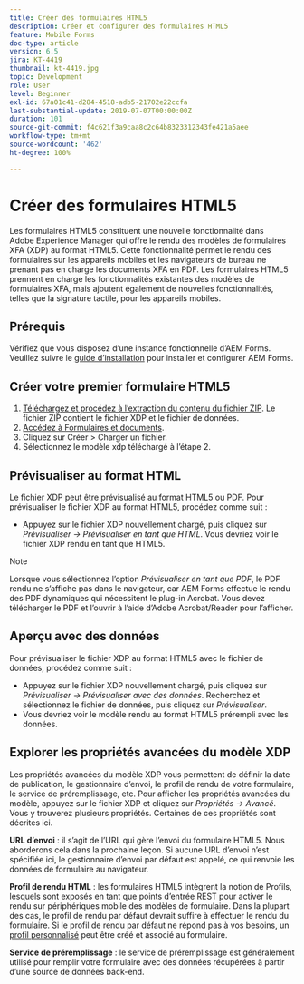 ```yaml
---
title: Créer des formulaires HTML5
description: Créer et configurer des formulaires HTML5
feature: Mobile Forms
doc-type: article
version: 6.5
jira: KT-4419
thumbnail: kt-4419.jpg
topic: Development
role: User
level: Beginner
exl-id: 67a01c41-d284-4518-adb5-21702e22ccfa
last-substantial-update: 2019-07-07T00:00:00Z
duration: 101
source-git-commit: f4c621f3a9caa8c2c64b8323312343fe421a5aee
workflow-type: tm+mt
source-wordcount: '462'
ht-degree: 100%

---
```


# Créer des formulaires HTML5

Les formulaires HTML5 constituent une nouvelle fonctionnalité dans Adobe Experience Manager qui offre le rendu des modèles de formulaires XFA (XDP) au format HTML5. Cette fonctionnalité permet le rendu des formulaires sur les appareils mobiles et les navigateurs de bureau ne prenant pas en charge les documents XFA en PDF. Les formulaires HTML5 prennent en charge les fonctionnalités existantes des modèles de formulaires XFA, mais ajoutent également de nouvelles fonctionnalités, telles que la signature tactile, pour les appareils mobiles.

## Prérequis

Vérifiez que vous disposez d’une instance fonctionnelle d’AEM Forms. Veuillez suivre le [guide d’installation](https://experienceleague.adobe.com/docs/experience-manager-65/forms/install-aem-forms/osgi-installation/installing-configuring-aem-forms-osgi.html?lang=fr) pour installer et configurer AEM Forms.

## Créer votre premier formulaire HTML5

1. [Téléchargez et procédez à l’extraction du contenu du fichier ZIP](assets/assets.zip). Le fichier ZIP contient le fichier XDP et le fichier de données.
2. [Accédez à Formulaires et documents](http://localhost:4502/aem/forms.html/content/dam/formsanddocuments).
3. Cliquez sur Créer > Charger un fichier.
4. Sélectionnez le modèle xdp téléchargé à l’étape 2.

## Prévisualiser au format HTML

Le fichier XDP peut être prévisualisé au format HTML5 ou PDF. Pour prévisualiser le fichier XDP au format HTML5, procédez comme suit :

* Appuyez sur le fichier XDP nouvellement chargé, puis cliquez sur _Prévisualiser -> Prévisualiser en tant que HTML_. Vous devriez voir le fichier XDP rendu en tant que HTML5.

>[!NOTE]
>Lorsque vous sélectionnez l’option _Prévisualiser en tant que PDF_, le PDF rendu ne s’affiche pas dans le navigateur, car AEM Forms effectue le rendu des PDF dynamiques qui nécessitent le plug-in Acrobat. Vous devez télécharger le PDF et l’ouvrir à l’aide d’Adobe Acrobat/Reader pour l’afficher.


## Aperçu avec des données

Pour prévisualiser le fichier XDP au format HTML5 avec le fichier de données, procédez comme suit :

* Appuyez sur le fichier XDP nouvellement chargé, puis cliquez sur _Prévisualiser -> Prévisualiser avec des données_. Recherchez et sélectionnez le fichier de données, puis cliquez sur _Prévisualiser_.
* Vous devriez voir le modèle rendu au format HTML5 prérempli avec les données.

## Explorer les propriétés avancées du modèle XDP

Les propriétés avancées du modèle XDP vous permettent de définir la date de publication, le gestionnaire d’envoi, le profil de rendu de votre formulaire, le service de préremplissage, etc. Pour afficher les propriétés avancées du modèle, appuyez sur le fichier XDP et cliquez sur _Propriétés -> Avancé_. Vous y trouverez plusieurs propriétés. Certaines de ces propriétés sont décrites ici.

**URL d’envoi** : il s’agit de l’URL qui gère l’envoi du formulaire HTML5. Nous aborderons cela dans la prochaine leçon. Si aucune URL d’envoi n’est spécifiée ici, le gestionnaire d’envoi par défaut est appelé, ce qui renvoie les données de formulaire au navigateur.

**Profil de rendu HTML** : les formulaires HTML5 intègrent la notion de Profils, lesquels sont exposés en tant que points d’entrée REST pour activer le rendu sur périphériques mobile des modèles de formulaire. Dans la plupart des cas, le profil de rendu par défaut devrait suffire à effectuer le rendu du formulaire. Si le profil de rendu par défaut ne répond pas à vos besoins, un [profil personnalisé](https://experienceleague.adobe.com/docs/experience-manager-65/forms/html5-forms/custom-profile.html?lang=fr) peut être créé et associé au formulaire.

**Service de préremplissage** : le service de préremplissage est généralement utilisé pour remplir votre formulaire avec des données récupérées à partir d’une source de données back-end.
